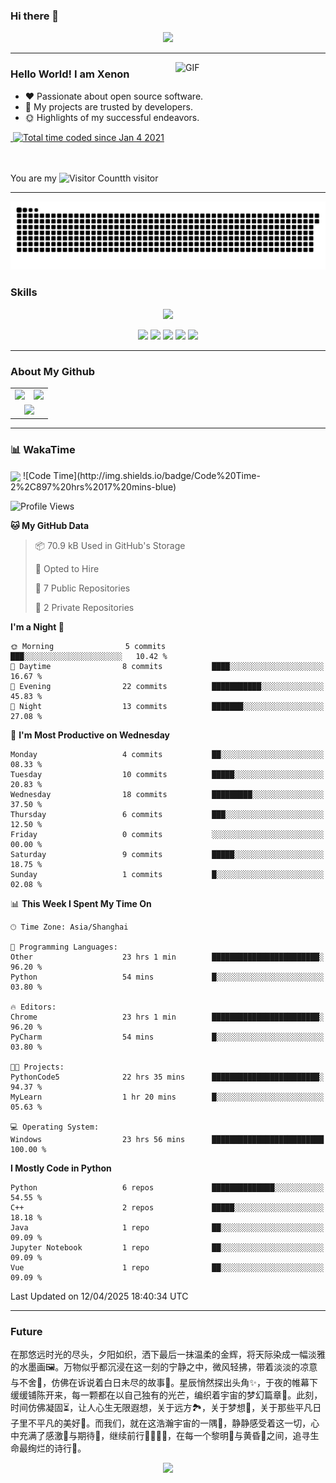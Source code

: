 ### Hi there 👋
<div align="center">
  <!-- dynamic typing effect 动态打字效果 -->
  <div>
    <a href="https://blog.sunguoqi.com/">
      <img src="https://readme-typing-svg.demolab.com?font=Fira+Code&pause=1250&width=520&lines=print(%22Hello%2C%20World%22);原来浮生万物里,所有的重逢都不如相遇!&center=true&size=27" />
    </a>
  </div>
</div>

  ---

<!--
**shihuili1218/shihuili1218** is a ✨ _special_ ✨ repository because its `README.md` (this file) appears on your GitHub profile.
Here are some ideas to get you started:

- 🔭 I’m currently working on ...
- 🌱 I’m currently learning ...
- 👯 I’m looking to collaborate on ...
- 🤔 I’m looking for help with ...
- 💬 Ask me about ...
- 📫 How to reach me: ...
- 😄 Pronouns: ...
- ⚡ Fun fact: ...
-->

<a href="https://img-blog.csdnimg.cn/2019122617442217.gif">
  <img align="right"  alt="GIF" src="https://img-blog.csdnimg.cn/2019122617442217.gif" width="240"/>
</a>

### Hello World!  I am <b>Xenon<a target="_blank" href="javascript:;"></a></b>


- :hearts: Passionate about open source software. 
- :1st_place_medal: My projects are trusted by developers.
- :sun_with_face: Highlights of my successful endeavors.

<a href="https://autofelix.blog.csdn.net">
    <img src="https://img.shields.io/badge/CSDN Page View-125K-E65A65.svg" alt="" title="Python_AI的csdn" />
</a>
<a href="https://wakatime.com/@7cf3d334-b735-41ee-9f43-1782380b513b"><img src="https://wakatime.com/badge/user/7cf3d334-b735-41ee-9f43-1782380b513b.svg" alt="Total time coded since Jan 4 2021" /></a>
<br/>
<br/>
<br/>

You are my ![Visitor Count](https://profile-counter.glitch.me/yxn4065/count.svg)th visitor


---

<!-- 贪吃蛇 -->
![](https://raw.githubusercontent.com/yxn4065/yxn4065/refs/heads/output/github-contribution-grid-snake.svg)


### Skills
<p align="center">
  <a href="https://skillicons.dev">
    <img src="https://skillicons.dev/icons?i=python,c,cpp,java,pytorch,git,raspberrypi,docker,vim,pycharm,mysql" />
  </a>
</p>

<!-- https://github.com/badges/shields -->
<p align="center">
<img src="https://komarev.com/ghpvc/?username=yxn4065&abbreviated=true&color=yellow" />
<a href="https://github.com/yxn4065"><img src="https://img.shields.io/badge/GitHub-yxn4065-blue?logo=github" /></a>
<a href="https://yxn4065.blog.csdn.net"><img src="https://img.shields.io/badge/CSDN-Xenon_AI-red" /></a>
<img src="https://img.shields.io/badge/QQ-2038865970-green?logo=tencentqq" />
<img href="mailto:xenon4065@gmail.com" src="https://img.shields.io/badge/xenon4065@gmail.com-D14836?logo=gmail&logoColor=white" />
</p>


---

### About My Github
<div align="center">
  <table style="width:100%;">
    <tr>
      <!-- 第一个图片 -->
      <td align="center">
        <img height='200' src="https://github-readme-stats.vercel.app/api?username=yxn4065&show_icons=true" />
      </td>
      <!-- 第二个图片 -->
      <td align="center">
        <img height='200' src="https://github-readme-stats.vercel.app/api/top-langs/?username=yxn4065&layout=compact" />
      </td>
    </tr>
    <!-- 第三个图片 -->
    <tr>
      <td colspan="2" align="center">
        <img height="220" src="https://github-readme-activity-graph.vercel.app/graph?username=yxn4065&theme=github-compact&hide_border=true&area=true" />
      </td>
    </tr>
  </table>
</div>

---

### 📊 WakaTime
<!-- [![wakatime](https://wakatime.com/badge/user/7cf3d334-b735-41ee-9f43-1782380b513b.svg)](https://wakatime.com/@7cf3d334-b735-41ee-9f43-1782380b513b) -->

<!-- https://github.com/anuraghazra/github-readme-stats -->
<img align="center" src="https://github-readme-stats.vercel.app/api/wakatime?username=yxn4065&theme=transparent&hide_border=true&layout=compact&langs_count=20&range=last_30_days" />
<!--START_SECTION:waka-->
![Code Time](http://img.shields.io/badge/Code%20Time-2%2C897%20hrs%2017%20mins-blue)

![Profile Views](http://img.shields.io/badge/Profile%20Views-35-blue)

**🐱 My GitHub Data** 

> 📦 70.9 kB Used in GitHub's Storage 
 > 
> 💼 Opted to Hire
 > 
> 📜 7 Public Repositories 
 > 
> 🔑 2 Private Repositories 
 > 
**I'm a Night 🦉** 

```text
🌞 Morning                5 commits           ███░░░░░░░░░░░░░░░░░░░░░░   10.42 % 
🌆 Daytime                8 commits           ████░░░░░░░░░░░░░░░░░░░░░   16.67 % 
🌃 Evening                22 commits          ███████████░░░░░░░░░░░░░░   45.83 % 
🌙 Night                  13 commits          ███████░░░░░░░░░░░░░░░░░░   27.08 % 
```
📅 **I'm Most Productive on Wednesday** 

```text
Monday                   4 commits           ██░░░░░░░░░░░░░░░░░░░░░░░   08.33 % 
Tuesday                  10 commits          █████░░░░░░░░░░░░░░░░░░░░   20.83 % 
Wednesday                18 commits          █████████░░░░░░░░░░░░░░░░   37.50 % 
Thursday                 6 commits           ███░░░░░░░░░░░░░░░░░░░░░░   12.50 % 
Friday                   0 commits           ░░░░░░░░░░░░░░░░░░░░░░░░░   00.00 % 
Saturday                 9 commits           █████░░░░░░░░░░░░░░░░░░░░   18.75 % 
Sunday                   1 commits           █░░░░░░░░░░░░░░░░░░░░░░░░   02.08 % 
```


📊 **This Week I Spent My Time On** 

```text
🕑︎ Time Zone: Asia/Shanghai

💬 Programming Languages: 
Other                    23 hrs 1 min        ████████████████████████░   96.20 % 
Python                   54 mins             █░░░░░░░░░░░░░░░░░░░░░░░░   03.80 % 

🔥 Editors: 
Chrome                   23 hrs 1 min        ████████████████████████░   96.20 % 
PyCharm                  54 mins             █░░░░░░░░░░░░░░░░░░░░░░░░   03.80 % 

🐱‍💻 Projects: 
PythonCode5              22 hrs 35 mins      ████████████████████████░   94.37 % 
MyLearn                  1 hr 20 mins        █░░░░░░░░░░░░░░░░░░░░░░░░   05.63 % 

💻 Operating System: 
Windows                  23 hrs 56 mins      █████████████████████████   100.00 % 
```

**I Mostly Code in Python** 

```text
Python                   6 repos             ██████████████░░░░░░░░░░░   54.55 % 
C++                      2 repos             █████░░░░░░░░░░░░░░░░░░░░   18.18 % 
Java                     1 repo              ██░░░░░░░░░░░░░░░░░░░░░░░   09.09 % 
Jupyter Notebook         1 repo              ██░░░░░░░░░░░░░░░░░░░░░░░   09.09 % 
Vue                      1 repo              ██░░░░░░░░░░░░░░░░░░░░░░░   09.09 % 
```




 Last Updated on 12/04/2025 18:40:34 UTC
<!--END_SECTION:waka-->

<!-- ![](https://github-readme-activity-graph.cyclic.app/graph?username=yxn4065) -->

---

### Future
在那悠远时光的尽头，夕阳如织，洒下最后一抹温柔的金辉，将天际染成一幅淡雅的水墨画🖼️。万物似乎都沉浸在这一刻的宁静之中，微风轻拂，带着淡淡的凉意与不舍🍃，仿佛在诉说着白日未尽的故事📖。星辰悄然探出头角✨，于夜的帷幕下缓缓铺陈开来，每一颗都在以自己独有的光芒，编织着宇宙的梦幻篇章🌌。此刻，时间仿佛凝固⏳，让人心生无限遐想，关于远方🏞️，关于梦想💫，关于那些平凡日子里不平凡的美好🌈。而我们，就在这浩瀚宇宙的一隅🌌，静静感受着这一切，心中充满了感激🙏与期待💖，继续前行🚶‍♂️🚶‍♀️，在每一个黎明🌅与黄昏🌆之间，追寻生命最绚烂的诗行📜。


<!-- https://github.com/kyechan99/capsule-render -->
<p align="center">
<img width:100% src="https://capsule-render.vercel.app/api?type=waving&color=timeGradient&height=200&&section=footer&text=THE%20END!&fontSize=90&fontAlign=50&fontAlignY=70&desc=Hope%20your%20program%20is%20bug-free!&descAlign=50&descSize=30&descAlignY=40&animation=twinkling">
</p>
